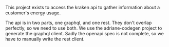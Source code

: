 This project exists to access the kraken api to gather information about a customer's energy usage.

The api is in two parts, one graphql, and one rest. They don't overlap perfectly, so we need to use both. We use the adriane-codegen project to generate the graphql client. Sadly the openapi spec is not complete, so we have to manually write the rest client.